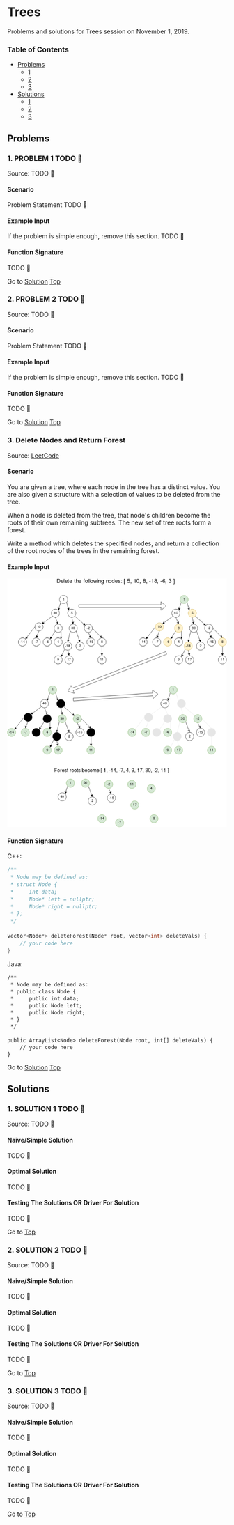 <!-- Don't remove -->
<a name="top"/>

# Trees

Problems and solutions for Trees session on November 1, 2019.

### Table of Contents

* [Problems](#problems)
  * [1](#p1)
  * [2](#p2)
  * [3](#p3)
* [Solutions](#solutions)
  * [1](#s1)
  * [2](#s2)
  * [3](#s3)

<!-- Don't remove -->
<a name="problems"/>

## Problems

<a name="p1"/>

### 1. PROBLEM 1 TODO :bug:

Source: TODO :bug:

#### Scenario

Problem Statement TODO :bug:

#### Example Input

If the problem is simple enough, remove this section. TODO :bug:

#### Function Signature

TODO :bug:

<!-- Don't remove -->
Go to [Solution](#s1)   [Top](#top)

<!-- Don't remove -->
<a name="p2"/>

### 2. PROBLEM 2 TODO :bug:

Source: TODO :bug:

#### Scenario

Problem Statement TODO :bug:

#### Example Input

If the problem is simple enough, remove this section. TODO :bug:

#### Function Signature

TODO :bug:

<!-- Don't remove -->
Go to [Solution](#s2)   [Top](#top)

<!-- Don't remove -->
<a name="p3"/>

### 3. Delete Nodes and Return Forest

Source: [LeetCode](https://leetcode.com/problems/delete-nodes-and-return-forest/)

#### Scenario

You are given a tree, where each node in the tree has 
a distinct value. You are also given a structure with 
a selection of values to be deleted from the tree.

When a node is deleted from the tree, that node's 
children become the roots of their own remaining 
subtrees. The new set of tree roots form a forest.

Write a method which deletes the specified nodes, and 
return a collection of the root nodes of the trees in 
the remaining forest.

#### Example Input

![tree to forest example](./forest/forest-example.png)

#### Function Signature

C++:

```c++
/**
 * Node may be defined as:
 * struct Node {
 *     int data;
 *     Node* left = nullptr;
 *     Node* right = nullptr;
 * };
 */

vector<Node*> deleteForest(Node* root, vector<int> deleteVals) {
    // your code here
}
```

Java:

```
/**
 * Node may be defined as:
 * public class Node {
 *     public int data;
 *     public Node left;
 *     public Node right;
 * }
 */

public ArrayList<Node> deleteForest(Node root, int[] deleteVals) {
    // your code here
}
```

<!-- Don't remove -->
Go to [Solution](#s3)   [Top](#top)

<!-- Don't remove -->
<a name="solutions"/>

## Solutions

<!-- Don't remove -->
<a name="s1"/>

### 1. SOLUTION 1 TODO :bug:

Source: TODO :bug:

#### Naive/Simple Solution

TODO :bug:

#### Optimal Solution

TODO :bug:

#### Testing The Solutions OR Driver For Solution

TODO :bug:

<!-- Don't remove -->
Go to [Top](#top)

<!-- Don't remove -->
<a name="s2"/>

### 2. SOLUTION 2 TODO :bug:

Source: TODO :bug:

#### Naive/Simple Solution

TODO :bug:

#### Optimal Solution

TODO :bug:

#### Testing The Solutions OR Driver For Solution

TODO :bug:

<!-- Don't remove -->
Go to [Top](#top)

<!-- Don't remove -->
<a name="s3"/>

### 3. SOLUTION 3 TODO :bug:

Source: TODO :bug:

#### Naive/Simple Solution 

TODO :bug:

#### Optimal Solution

TODO :bug:

#### Testing The Solutions OR Driver For Solution

TODO :bug:

<!-- Don't remove -->
Go to [Top](#top)
